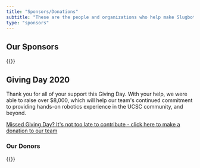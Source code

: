 ```yaml
---
title: "Sponsors/Donations"
subtitle: "These are the people and organizations who help make Slugbotics possible."
type: "sponsors"
---
```


## Our Sponsors
{{<sponsors-block>}}

<!-- {{<bottombanner "Click here to donate to our team" "https://givingday.ucsc.edu/o/university-of-california---santa-cruz/i/ucsc-giving-day-2020/s/slugbotics-robotics-at-uc-santa-cruz">}} -->


## Giving Day 2020
Thank you for all of your support this Giving Day. With your help, we were able
to raise over $8,000, which will help our team's continued commitment to
providing hands-on robotics experience in the UCSC community, and beyond.

[Missed Giving Day? It's not too late to contribute - click here to make a donation to our team](https://secure.ucsc.edu/s/1069/bp18/interior.aspx?sid=1069&gid=1001&pgid=780&cid=1749&dids=990)

### Our Donors

{{<donors-block>}}
